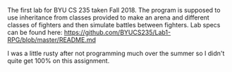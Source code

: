 The first lab for BYU CS 235 taken Fall 2018. The program is supposed to use inheritance from classes provided to make
an arena and different classes of fighters and then simulate battles between fighters. Lab specs can be found here:
https://github.com/BYUCS235/Lab1-RPG/blob/master/README.md

I was a little rusty after not programming much over the summer so I didn't quite get 100% on this assignment.
